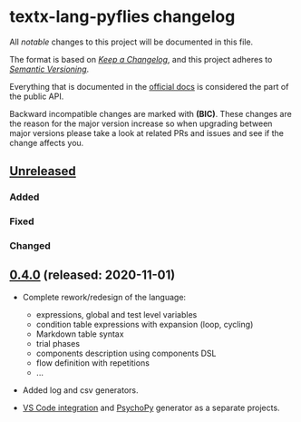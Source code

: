 # textx-lang-pyflies changelog

All _notable_ changes to this project will be documented in this file.

The format is based on _[Keep a Changelog][keepachangelog]_, and this project
adheres to _[Semantic Versioning][semver]_.

Everything that is documented in the [official docs][textXDocs] is considered
the part of the public API.

Backward incompatible changes are marked with **(BIC)**. These changes are the
reason for the major version increase so when upgrading between major versions
please take a look at related PRs and issues and see if the change affects you.

## [Unreleased]

### Added

### Fixed

### Changed

## [0.4.0] (released: 2020-11-01)

- Complete rework/redesign of the language:
  - expressions, global and test level variables
  - condition table expressions with expansion (loop, cycling)
  - Markdown table syntax
  - trial phases
  - components description using components DSL
  - flow definition with repetitions
  - ...

- Added log and csv generators.
- [VS Code integration](https://github.com/pyflies/vscode-pyflies) and
  [PsychoPy](https://github.com/pyflies/pyflies-psychopy) generator as a
  separate projects.


[Unreleased]: https://github.com/pyflies/pyflies/compare/0.4.0...HEAD
[0.4.0]: https://github.com/pyflies/pyflies/compare/v0.3...0.4.0

[keepachangelog]: https://keepachangelog.com/
[semver]: https://semver.org/spec/v2.0.0.html
[textXDocs]: http://textx.github.io/textX/latest/
